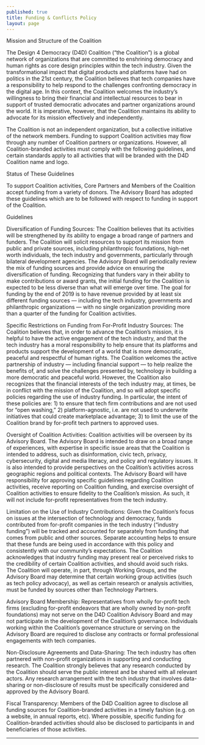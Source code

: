 ```yaml
---
published: true
title: Funding & Conflicts Policy
layout: page
---
```

Mission and Structure of the Coalition 

The Design 4 Democracy (D4D) Coalition (“the Coalition”) is a global network of organizations that are committed to enshrining democracy and human rights as core design principles within the tech industry. Given the transformational impact that digital products and platforms have had on politics in the 21st century, the Coalition believes that tech companies have a responsibility to help respond to the challenges confronting democracy in the digital age. In this context, the Coalition welcomes the industry’s willingness to bring their financial and intellectual resources to bear in support of trusted democratic advocates and partner organizations around the world. It is imperative, however, that the Coalition maintains its ability to advocate for its mission effectively and independently.  

The Coalition is not an independent organization, but a collective initiative of the network members.  Funding to support Coalition activities may flow through any number of Coalition partners or organizations. However, all Coalition-branded activities must comply with the following guidelines, and certain standards apply to all activities that will be branded with the D4D Coalition name and logo.

Status of These Guidelines

To support Coalition activities, Core Partners and Members of the Coalition accept funding from a variety of donors. The Advisory Board has adopted these guidelines which are to be followed with respect to funding in support of the Coalition.  

Guidelines

Diversification of Funding Sources: The Coalition believes that its activities will be strengthened by its ability to engage a broad range of partners and funders. The Coalition will solicit resources to support its mission from public and private sources, including philanthropic foundations, high-net worth individuals, the tech industry and governments, particularly through bilateral development agencies. The Advisory Board will periodically review the mix of funding sources and provide advice on ensuring the diversification of funding. Recognizing that funders vary in their ability to make contributions or award grants, the initial funding for the Coalition is expected to be less diverse than what will emerge over time.  The goal for funding by the end of 2019 is to have revenue provided by at least six different funding sources — including the tech industry, governments and philanthropic organizations —
with no single organization providing more than a quarter of the funding for Coalition activities. 

Specific Restrictions on Funding from For-Profit Industry Sources: The Coalition believes that, in order to advance the Coalition’s mission, it is helpful to have the active engagement of the tech industry, and that the tech industry has a moral responsibility to help ensure that its platforms and products support the development of a world that is more democratic, peaceful and respectful of human rights. The Coalition welcomes the active partnership of industry — including financial support — to help realize the benefits of, and solve the challenges presented by, technology in building a more democratic and peaceful world.  However, the Coalition also recognizes that the financial interests of the tech industry may, at times, be in conflict with the mission of the Coalition, and so will adopt specific policies regarding the use of industry funding. In particular, the intent of these policies are: 1)  to ensure that tech firm contributions and are not used for “open washing,” 2) platform-agnostic, i.e. are not used to underwrite initiatives that could create marketplace advantage; 3) to limit the use of the Coalition brand by for-profit tech partners to approved uses.  

Oversight of Coalition Activities: Coalition activities will be overseen by its Advisory Board. The Advisory Board is intended to draw on a broad range of experiences, with expertise in specific issue areas that the Coalition is intended to address, such as disinformation, civic tech, privacy, cybersecurity, digital and media literacy, and policy and regulatory issues. It is also intended to provide perspectives on the Coalition’s activities across geographic regions and political contexts. The Advisory Board will have responsibility for approving specific guidelines regarding Coalition activities, receive reporting on Coalition funding, and exercise oversight of Coalition activities to ensure fidelity to the Coalition’s mission. As such, it will not include for-profit representatives from the tech industry.  

Limitation on the Use of Industry Contributions: Given the Coalition’s focus on issues at the intersection of technology and democracy, funds contributed from for-profit companies in the tech industry (“industry funding”) will be tracked and accounted for separately from funding that comes from public and other sources. Separate accounting helps to ensure that these funds are being used in accordance with this policy and consistently with our community’s expectations. The Coalition acknowledges that industry funding may present real or perceived risks to the credibility of certain Coalition activities, and should avoid such risks. The Coalition will operate, in part, through Working Groups, and the Advisory Board may determine that certain working group activities (such as tech policy advocacy), as well as certain research or analysis activities, must be funded by sources other than Technology Partners.  

Advisory Board Membership: Representatives from wholly for-profit tech firms (excluding for-profit endeavors that are wholly owned by non-profit foundations) may not serve on the D4D Coalition Advisory Board and may not participate in the development of the Coalition’s governance. Individuals working within the Coalition’s governance structure or serving on the Advisory Board are required to disclose any contracts or formal professional engagements with tech companies.
 
Non-Disclosure Agreements and Data-Sharing: The tech industry has often partnered with non-profit organizations in supporting and conducting research. The Coalition strongly believes that any research conducted by the Coalition should serve the public interest and be shared with all relevant actors. Any research arrangement with the tech industry that involves data-sharing or non-disclosure of results must be specifically considered and approved by the Advisory Board.    

Fiscal Transparency: Members of the D4D Coalition agree to disclose all funding sources for Coalition-branded activities in a timely fashion (e.g. on a website, in annual reports, etc). Where possible, specific funding for Coalition-branded activities should also be disclosed to participants in and beneficiaries of those activities.
   
----------------------------------------------------------
